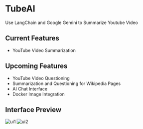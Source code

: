 # TubeAI
Use LangChain and Google Gemini to Summarize Youtube Video

## Current Features
- YouTube Video Summarization


## Upcoming Features
- YouTube Video Questioning
- Summarization and Questioning for Wikipedia Pages
- AI Chat Interface
- Docker Image Integration

## Interface Preview
![ui1](https://github.com/wengcan/TubeAI/assets/4007458/66f6aa41-bd89-44fc-bfb4-5005f9f28f04)
![ui2](https://github.com/wengcan/TubeAI/assets/4007458/813ea93e-96fd-4167-aa8b-4cdac0395211)
